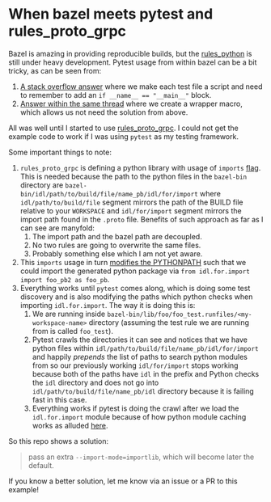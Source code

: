 # When bazel meets pytest and rules_proto_grpc

Bazel is amazing in providing reproducible builds, but the [rules_python] is still under heavy development.
Pytest usage from within bazel can be a bit tricky, as can be seen from:

1. [A stack overflow answer](https://stackoverflow.com/a/58345932) where we make each test file a script and need to remember to add an `if __name__ == "__main__"` block.
2. [Answer within the same thread](https://stackoverflow.com/a/67389568) where we create a wrapper macro, which allows us not need the solution from above.

All was well until I started to use [rules_proto_grpc]. I could not get the example code to work if I was using `pytest` as my testing framework.

Some important things to note:

1. `rules_proto_grpc` is defining a python library with usage of `imports`
   [flag]. This is needed because the path to the python files in the
   `bazel-bin` directory are
   `bazel-bin/idl/path/to/build/file/name_pb/idl/for/import` where
   `idl/path/to/build/file` segment mirrors the path of the BUILD file relative
   to your `WORKSPACE` and `idl/for/import` segment mirrors the import path
   found in the `.proto` file. Benefits of such approach as far as I can see are manyfold:
   1. The import path and the bazel path are decoupled.
   1. No two rules are going to overwrite the same files.
   1. Probably something else which I am not yet aware.
1. This `imports` usage in turn [modifies the PYTHONPATH][imports] such that we
   could import the generated python package via `from idl.for.import import foo_pb2 as foo_pb`.
1. Everything works until `pytest` comes along, which is doing some test
   discovery and is also modifying the paths which python checks when importing
   `idl.for.import`. The way it is doing this is:
   1. We are running inside `bazel-bin/lib/foo/foo_test.runfiles/<my-workspace-name>` directory
      (assuming the test rule we are running from is called `foo_test`).
   1. Pytest crawls the directories it can see and notices that we have python
      files within `idl/path/to/build/file/name_pb/idl/for/import` and happily
      _prepends_ the list of paths to search python modules from so our
      previously working `idl/for/import` stops working because both of the
      paths have `idl` in the prefix and Python checks the `idl` directory and
      does not go into `idl/path/to/build/file/name_pb/idl` directory because
      it is failing fast in this case.
   1. Everything works if pytest is doing the crawl after we load the
      `idl.for.import` module because of how python module caching works as
      alluded [here][pytest_docs].

So this repo shows a solution:

> pass an extra `--import-mode=importlib`, which will become later the default.

If you know a better solution, let me know via an issue or a PR to this example!

[rules_python]: https://github.com/bazelbuild/rules_python
[rules_proto_grpc]: https://github.com/rules-proto-grpc/rules_proto_grpc
[flag]: https://github.com/rules-proto-grpc/rules_proto_grpc/blob/d143d46d4297cc33ef0908967c52cb369b11b319/python/python_proto_library.bzl#L24
[imports]: https://docs.bazel.build/versions/main/be/python.html#py_test.imports
[pytest_docs]: https://docs.pytest.org/en/6.2.x/pythonpath.html
